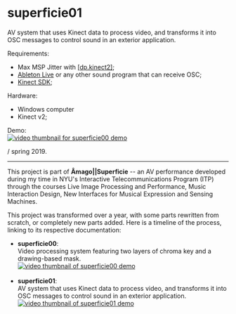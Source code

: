 <h1>superficie01</h1>

<p>AV system that uses Kinect data to process video, and transforms it into OSC messages to control sound in an exterior application.</p>
<p>Requirements:
  <ul>
    <li>Max MSP Jitter with <a href ="https://hidale.com/shop/dp-kinect2/">[dp.kinect2]</a>;</li>
    <li><a href="https://www.ableton.com/">Ableton Live</a> or any other sound program that can receive OSC;</li>
    <li><a href="https://www.microsoft.com/en-us/download/details.aspx?id=44561">Kinect SDK</a>;</li>
  </ul>
</p>
<p>Hardware:
  <ul>
    <li>Windows computer</li>
    <li>Kinect v2;</li>
  </ul>
</p>
<p>Demo:<br>
  <a href="https://youtu.be/AybdiwCJn-w"><img src="https://i.ytimg.com/vi/AybdiwCJn-w/hqdefault.jpg?sqp=-oaymwEZCPYBEIoBSFXyq4qpAwsIARUAAIhCGAFwAQ==&rs=AOn4CLAaggMRFF9qfVFZey-7whisZAc3ZA" alt="video thumbnail for superficie00 demo"></a>
<p>/ spring 2019.</p>
<hr/>
<p>This project is part of <b>Âmago||Superficie</b> -- an AV performance developed during my time in NYU's Interactive Telecommunications Program (ITP) through the courses Live Image Processing and Performance, Music Interaction Design, New Interfaces for Musical Expression and Sensing Machines.</p>
<p>This project was transformed over a year, with some parts rewritten from scratch, or completely new parts added. Here is a timeline of the process, linking to its respective documentation:</p>
<ul>
  <li><b>superficie00</b>:<br>Video processing system featuring two layers of chroma key and a drawing-based mask.<br>
  <a href="https://youtu.be/_dF8P_29jfk"><img src="https://i9.ytimg.com/vi/_dF8P_29jfk/mq3.jpg?sqp=CL6i2_UF&rs=AOn4CLCYVLytDfO_v1YHPUk_hi4LIk-gZw" alt="video thumbnail of superficie00 demo"></a>
  </li>
  <br>
  <li><b>superficie01</b>:<br>AV system that uses Kinect data to process video, and transforms it into OSC messages to control sound in an exterior application.<br>
  <a href="https://youtu.be/AybdiwCJn-w"><img src="https://i.ytimg.com/vi/AybdiwCJn-w/hqdefault.jpg?sqp=-oaymwEZCPYBEIoBSFXyq4qpAwsIARUAAIhCGAFwAQ==&rs=AOn4CLAaggMRFF9qfVFZey-7whisZAc3ZA" alt="video thumbnail of superficie01 demo"></a>
  </li>
</ul>
